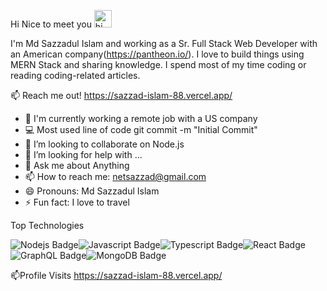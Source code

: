 Hi Nice to meet you <a target="_blank" rel="noopener noreferrer" href="https://user-images.githubusercontent.com/1303154/88677602-1635ba80-d120-11ea-84d8-d263ba5fc3c0.gif"><img src="https://user-images.githubusercontent.com/1303154/88677602-1635ba80-d120-11ea-84d8-d263ba5fc3c0.gif" width="28px" alt="hi" style="max-width:100%;"></a>

I'm Md Sazzadul Islam and working as a Sr. Full Stack Web Developer with an American company(https://pantheon.io/). I love to build things using MERN Stack and sharing knowledge. I spend most of my time coding or reading coding-related articles.

📫 Reach me out!
 https://sazzad-islam-88.vercel.app/

- 🔭 I'm currently working a remote job with a US company 
- 💻 Most used line of code git commit -m "Initial Commit"
- 👯 I’m looking to collaborate on Node.js
- 🤔 I’m looking for help with ...
- 💬 Ask me about Anything
- 📫 How to reach me: netsazzad@gmail.com
- 😄 Pronouns:  Md Sazzadul Islam
- ⚡ Fun fact: I love to travel

Top Technologies

<img src="https://camo.githubusercontent.com/bdc2ad7847367dd9c66145d51470095066fcb1ac514b26e2a2785f7ae96a1f1f/68747470733a2f2f696d672e736869656c64732e696f2f62616467652f2d4e6f64656a732d3343383733413f7374796c653d666f722d7468652d6261646765266c6162656c436f6c6f723d626c61636b266c6f676f3d6e6f64652e6a73266c6f676f436f6c6f723d334338373341" alt="Nodejs Badge" data-canonical-src="https://img.shields.io/badge/-Nodejs-3C873A?style=for-the-badge&amp;labelColor=black&amp;logo=node.js&amp;logoColor=3C873A" style="max-width:100%;"><img src="https://camo.githubusercontent.com/82cd498d68f1929233bffb5d3bd2229cb0a97728b4983ee3a607c1941a9c9b7b/68747470733a2f2f696d672e736869656c64732e696f2f62616467652f2d4a6176617363726970742d4630444234463f7374796c653d666f722d7468652d6261646765266c6162656c436f6c6f723d626c61636b266c6f676f3d6a617661736372697074266c6f676f436f6c6f723d463044423446" alt="Javascript Badge" data-canonical-src="https://img.shields.io/badge/-Javascript-F0DB4F?style=for-the-badge&amp;labelColor=black&amp;logo=javascript&amp;logoColor=F0DB4F" style="max-width:100%;"><img src="https://camo.githubusercontent.com/eb9f63e1e5baf35cfd84596d4e7d24395b2011b40691fc3f7eb30abb34dda9d8/68747470733a2f2f696d672e736869656c64732e696f2f62616467652f2d547970657363726970742d3030376163633f7374796c653d666f722d7468652d6261646765266c6162656c436f6c6f723d626c61636b266c6f676f3d74797065736372697074266c6f676f436f6c6f723d303037616363" alt="Typescript Badge" data-canonical-src="https://img.shields.io/badge/-Typescript-007acc?style=for-the-badge&amp;labelColor=black&amp;logo=typescript&amp;logoColor=007acc" style="max-width:100%;"><img src="https://camo.githubusercontent.com/8e4a668bb3e69b0ab12ff19e5038b089ea85543993268a965f6cebe6ca2b4d9a/68747470733a2f2f696d672e736869656c64732e696f2f62616467652f2d52656163742d3631444246423f7374796c653d666f722d7468652d6261646765266c6162656c436f6c6f723d626c61636b266c6f676f3d7265616374266c6f676f436f6c6f723d363144424642" alt="React Badge" data-canonical-src="https://img.shields.io/badge/-React-61DBFB?style=for-the-badge&amp;labelColor=black&amp;logo=react&amp;logoColor=61DBFB" style="max-width:100%;"><img src="https://camo.githubusercontent.com/da8e0787234adaa162523caf0961eef47613c0a916ea04c26f55fa64b3012d00/68747470733a2f2f696d672e736869656c64732e696f2f62616467652f2d4772617068516c2d6535333561623f7374796c653d666f722d7468652d6261646765266c6162656c436f6c6f723d626c61636b266c6f676f3d6e6f64652e6a73266c6f676f436f6c6f723d653533356162" alt="GraphQL Badge" data-canonical-src="https://img.shields.io/badge/-GraphQl-e535ab?style=for-the-badge&amp;labelColor=black&amp;logo=GraphQl&amp;logoColor=e535ab" style="max-width:100%;"><img src="https://camo.githubusercontent.com/a15a24d9faa7d2533bf1a1bdef16c65342ea3c8e61a6e35f42915976752b37eb/68747470733a2f2f696d672e736869656c64732e696f2f62616467652f6d6f6e676f64622d2532334646303041412e7376673f267374796c653d666f722d7468652d6261646765266c6f676f3d6d7973716c266c6f676f436f6c6f723d7768697465" alt="MongoDB Badge" data-canonical-src="https://img.shields.io/badge/-GraphQl-e535ab?style=for-the-badge&amp;labelColor=black&amp;logo=mongoDB&amp;logoColor=e535ab" style="max-width:100%;">

📫Profile Visits
https://sazzad-islam-88.vercel.app/
<!--
**MdSazzadIslam/MdSazzadIslam** is a ✨ _special_ ✨ repository because its `README.md` (this file) appears on your GitHub profile.

Here are some ideas to get you started:
Hi I'm Md Sazzadul Islam https://user-images.githubusercontent.com/1303154/88677602-1635ba80-d120-11ea-84d8-d263ba5fc3c0.gif

- 🔭 I’m currently working on ...
- 🌱 I’m currently learning ...
- 👯 I’m looking to collaborate on ...
- 🤔 I’m looking for help with ...
- 💬 Ask me about ...
- 📫 How to reach me: ...
- 😄 Pronouns: ...
- ⚡ Fun fact: ...
-->

